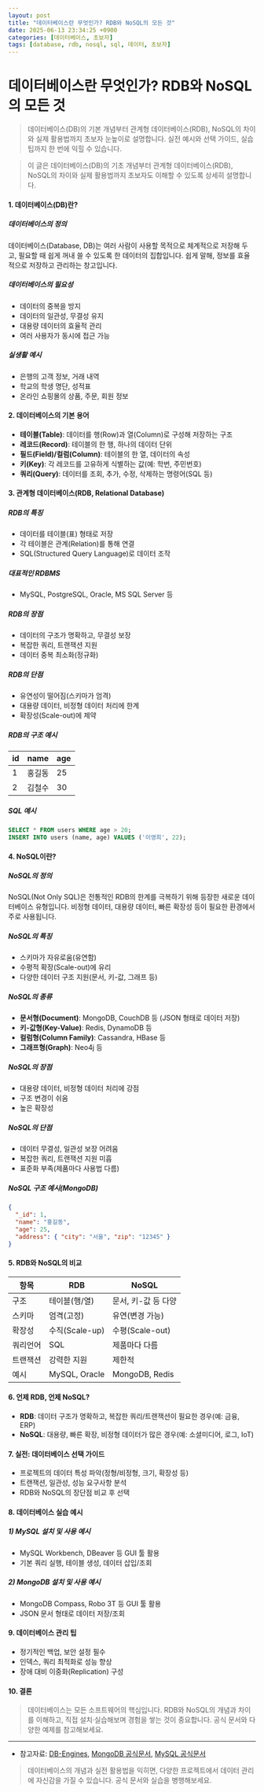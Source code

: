 ```yaml
---
layout: post
title: "데이터베이스란 무엇인가? RDB와 NoSQL의 모든 것"
date: 2025-06-13 23:34:25 +0900
categories: [데이터베이스, 초보자]
tags: [database, rdb, nosql, sql, 데이터, 초보자]
---
```


# 데이터베이스란 무엇인가? RDB와 NoSQL의 모든 것

> 데이터베이스(DB)의 기본 개념부터 관계형 데이터베이스(RDB), NoSQL의 차이와 실제 활용법까지 초보자 눈높이로 설명합니다.
> 실전 예시와 선택 가이드, 실습 팁까지 한 번에 익힐 수 있습니다.

> 이 글은 데이터베이스(DB)의 기초 개념부터 관계형 데이터베이스(RDB), NoSQL의 차이와 실제 활용법까지 초보자도 이해할 수 있도록 상세히 설명합니다.

#### 1. 데이터베이스(DB)란?

##### 데이터베이스의 정의
데이터베이스(Database, DB)는 여러 사람이 사용할 목적으로 체계적으로 저장해 두고, 필요할 때 쉽게 꺼내 쓸 수 있도록 한 데이터의 집합입니다. 쉽게 말해, 정보를 효율적으로 저장하고 관리하는 창고입니다.

##### 데이터베이스의 필요성
- 데이터의 중복을 방지
- 데이터의 일관성, 무결성 유지
- 대용량 데이터의 효율적 관리
- 여러 사용자가 동시에 접근 가능

##### 실생활 예시
- 은행의 고객 정보, 거래 내역
- 학교의 학생 명단, 성적표
- 온라인 쇼핑몰의 상품, 주문, 회원 정보

#### 2. 데이터베이스의 기본 용어

- **테이블(Table)**: 데이터를 행(Row)과 열(Column)로 구성해 저장하는 구조
- **레코드(Record)**: 테이블의 한 행, 하나의 데이터 단위
- **필드(Field)/컬럼(Column)**: 테이블의 한 열, 데이터의 속성
- **키(Key)**: 각 레코드를 고유하게 식별하는 값(예: 학번, 주민번호)
- **쿼리(Query)**: 데이터를 조회, 추가, 수정, 삭제하는 명령어(SQL 등)

#### 3. 관계형 데이터베이스(RDB, Relational Database)

##### RDB의 특징
- 데이터를 테이블(표) 형태로 저장
- 각 테이블은 관계(Relation)를 통해 연결
- SQL(Structured Query Language)로 데이터 조작

##### 대표적인 RDBMS
- MySQL, PostgreSQL, Oracle, MS SQL Server 등

##### RDB의 장점
- 데이터의 구조가 명확하고, 무결성 보장
- 복잡한 쿼리, 트랜잭션 지원
- 데이터 중복 최소화(정규화)

##### RDB의 단점
- 유연성이 떨어짐(스키마가 엄격)
- 대용량 데이터, 비정형 데이터 처리에 한계
- 확장성(Scale-out)에 제약

##### RDB의 구조 예시
| id | name    | age |
|----|---------|-----|
| 1  | 홍길동  | 25  |
| 2  | 김철수  | 30  |

##### SQL 예시
```sql
SELECT * FROM users WHERE age > 20;
INSERT INTO users (name, age) VALUES ('이영희', 22);
```

#### 4. NoSQL이란?

##### NoSQL의 정의
NoSQL(Not Only SQL)은 전통적인 RDB의 한계를 극복하기 위해 등장한 새로운 데이터베이스 유형입니다. 비정형 데이터, 대용량 데이터, 빠른 확장성 등이 필요한 환경에서 주로 사용됩니다.

##### NoSQL의 특징
- 스키마가 자유로움(유연함)
- 수평적 확장(Scale-out)에 유리
- 다양한 데이터 구조 지원(문서, 키-값, 그래프 등)

##### NoSQL의 종류
- **문서형(Document)**: MongoDB, CouchDB 등 (JSON 형태로 데이터 저장)
- **키-값형(Key-Value)**: Redis, DynamoDB 등
- **컬럼형(Column Family)**: Cassandra, HBase 등
- **그래프형(Graph)**: Neo4j 등

##### NoSQL의 장점
- 대용량 데이터, 비정형 데이터 처리에 강점
- 구조 변경이 쉬움
- 높은 확장성

##### NoSQL의 단점
- 데이터 무결성, 일관성 보장 어려움
- 복잡한 쿼리, 트랜잭션 지원 미흡
- 표준화 부족(제품마다 사용법 다름)

##### NoSQL 구조 예시(MongoDB)
```json
{
  "_id": 1,
  "name": "홍길동",
  "age": 25,
  "address": { "city": "서울", "zip": "12345" }
}
```

#### 5. RDB와 NoSQL의 비교

| 항목       | RDB                  | NoSQL                |
|------------|----------------------|----------------------|
| 구조       | 테이블(행/열)        | 문서, 키-값 등 다양  |
| 스키마     | 엄격(고정)           | 유연(변경 가능)      |
| 확장성     | 수직(Scale-up)       | 수평(Scale-out)      |
| 쿼리언어   | SQL                  | 제품마다 다름        |
| 트랜잭션   | 강력한 지원          | 제한적               |
| 예시       | MySQL, Oracle        | MongoDB, Redis       |

#### 6. 언제 RDB, 언제 NoSQL?

- **RDB**: 데이터 구조가 명확하고, 복잡한 쿼리/트랜잭션이 필요한 경우(예: 금융, ERP)
- **NoSQL**: 대용량, 빠른 확장, 비정형 데이터가 많은 경우(예: 소셜미디어, 로그, IoT)

#### 7. 실전: 데이터베이스 선택 가이드

- 프로젝트의 데이터 특성 파악(정형/비정형, 크기, 확장성 등)
- 트랜잭션, 일관성, 성능 요구사항 분석
- RDB와 NoSQL의 장단점 비교 후 선택

#### 8. 데이터베이스 실습 예시

##### 1) MySQL 설치 및 사용 예시
- MySQL Workbench, DBeaver 등 GUI 툴 활용
- 기본 쿼리 실행, 테이블 생성, 데이터 삽입/조회

##### 2) MongoDB 설치 및 사용 예시
- MongoDB Compass, Robo 3T 등 GUI 툴 활용
- JSON 문서 형태로 데이터 저장/조회

#### 9. 데이터베이스 관리 팁
- 정기적인 백업, 보안 설정 필수
- 인덱스, 쿼리 최적화로 성능 향상
- 장애 대비 이중화(Replication) 구성

#### 10. 결론
> 데이터베이스는 모든 소프트웨어의 핵심입니다. RDB와 NoSQL의 개념과 차이를 이해하고, 직접 설치·실습해보며 경험을 쌓는 것이 중요합니다. 공식 문서와 다양한 예제를 참고해보세요.

---

- 참고자료: [DB-Engines](https://db-engines.com/), [MongoDB 공식문서](https://docs.mongodb.com/), [MySQL 공식문서](https://dev.mysql.com/doc/)

> 데이터베이스의 개념과 실전 활용법을 익히면, 다양한 프로젝트에서 데이터 관리에 자신감을 가질 수 있습니다. 공식 문서와 실습을 병행해보세요.
